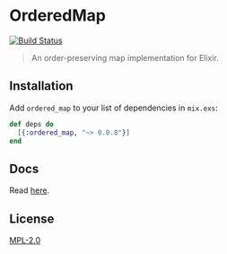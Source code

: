 # OrderedMap

[![Build Status](https://gitlab.com/jonnystorm/ordered-map-elixir/badges/master/pipeline.svg)](https://gitlab.com/jonnystorm/ordered-map-elixir/commits/master)

> An order-preserving map implementation for Elixir.

## Installation

Add `ordered_map` to your list of dependencies in `mix.exs`:

```elixir
def deps do
  [{:ordered_map, "~> 0.0.8"}]
end
```

## Docs

Read [here](https://hexdocs.pm/ordered_map/OrderedMap.html).

## License

[MPL-2.0](./COPYING.MPL)
